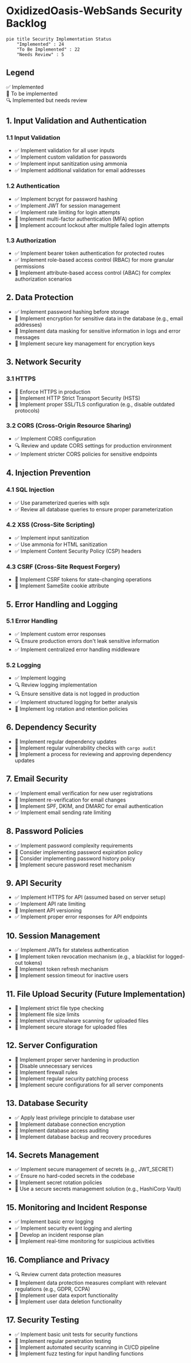 # OxidizedOasis-WebSands Security Backlog

```mermaid
pie title Security Implementation Status
    "Implemented" : 24
    "To Be Implemented" : 22
    "Needs Review" : 5
```

## Legend
✅ Implemented  
🔷 To be implemented  
🔍 Implemented but needs review

## 1. Input Validation and Authentication

### 1.1 Input Validation
- ✅ Implement validation for all user inputs
- ✅ Implement custom validation for passwords
- ✅ Implement input sanitization using ammonia
- ✅ Implement additional validation for email addresses

### 1.2 Authentication
- ✅ Implement bcrypt for password hashing
- ✅ Implement JWT for session management
- ✅ Implement rate limiting for login attempts
- 🔷 Implement multi-factor authentication (MFA) option
- 🔷 Implement account lockout after multiple failed login attempts

### 1.3 Authorization
- ✅ Implement bearer token authentication for protected routes
- ✅ Implement role-based access control (RBAC) for more granular permissions
- 🔷 Implement attribute-based access control (ABAC) for complex authorization scenarios

## 2. Data Protection

- ✅ Implement password hashing before storage
- 🔷 Implement encryption for sensitive data in the database (e.g., email addresses)
- 🔷 Implement data masking for sensitive information in logs and error messages
- 🔷 Implement secure key management for encryption keys

## 3. Network Security

### 3.1 HTTPS
- 🔷 Enforce HTTPS in production
- 🔷 Implement HTTP Strict Transport Security (HSTS)
- 🔷 Implement proper SSL/TLS configuration (e.g., disable outdated protocols)

### 3.2 CORS (Cross-Origin Resource Sharing)
- ✅ Implement CORS configuration
- 🔍 Review and update CORS settings for production environment
- ✅ Implement stricter CORS policies for sensitive endpoints

## 4. Injection Prevention

### 4.1 SQL Injection
- ✅ Use parameterized queries with sqlx
- ✅ Review all database queries to ensure proper parameterization

### 4.2 XSS (Cross-Site Scripting)
- ✅ Implement input sanitization
- ✅ Use ammonia for HTML sanitization
- ✅ Implement Content Security Policy (CSP) headers

### 4.3 CSRF (Cross-Site Request Forgery)
- 🔷 Implement CSRF tokens for state-changing operations
- 🔷 Implement SameSite cookie attribute

## 5. Error Handling and Logging

### 5.1 Error Handling
- ✅ Implement custom error responses
- 🔍 Ensure production errors don't leak sensitive information
- ✅ Implement centralized error handling middleware

### 5.2 Logging
- ✅ Implement logging
- 🔍 Review logging implementation
- 🔍 Ensure sensitive data is not logged in production
- ✅ Implement structured logging for better analysis
- 🔷 Implement log rotation and retention policies

## 6. Dependency Security

- 🔷 Implement regular dependency updates
- 🔷 Implement regular vulnerability checks with `cargo audit`
- 🔷 Implement a process for reviewing and approving dependency updates

## 7. Email Security

- ✅ Implement email verification for new user registrations
- 🔷 Implement re-verification for email changes
- 🔷 Implement SPF, DKIM, and DMARC for email authentication
- ✅ Implement email sending rate limiting

## 8. Password Policies

- ✅ Implement password complexity requirements
- 🔷 Consider implementing password expiration policy
- 🔷 Consider implementing password history policy
- 🔷 Implement secure password reset mechanism

## 9. API Security

- ✅ Implement HTTPS for API (assumed based on server setup)
- ✅ Implement API rate limiting
- 🔷 Implement API versioning
- ✅ Implement proper error responses for API endpoints

## 10. Session Management

- ✅ Implement JWTs for stateless authentication
- 🔷 Implement token revocation mechanism (e.g., a blacklist for logged-out tokens)
- 🔷 Implement token refresh mechanism
- 🔷 Implement session timeout for inactive users

## 11. File Upload Security (Future Implementation)

- 🔷 Implement strict file type checking
- 🔷 Implement file size limits
- 🔷 Implement virus/malware scanning for uploaded files
- 🔷 Implement secure storage for uploaded files

## 12. Server Configuration

- 🔷 Implement proper server hardening in production
- 🔷 Disable unnecessary services
- 🔷 Implement firewall rules
- 🔷 Implement regular security patching process
- 🔷 Implement secure configurations for all server components

## 13. Database Security

- ✅ Apply least privilege principle to database user
- 🔷 Implement database connection encryption
- 🔷 Implement database access auditing
- 🔷 Implement database backup and recovery procedures

## 14. Secrets Management

- ✅ Implement secure management of secrets (e.g., JWT_SECRET)
- ✅ Ensure no hard-coded secrets in the codebase
- 🔷 Implement secret rotation policies
- 🔷 Use a secure secrets management solution (e.g., HashiCorp Vault)

## 15. Monitoring and Incident Response

- ✅ Implement basic error logging
- ✅ Implement security event logging and alerting
- 🔷 Develop an incident response plan
- 🔷 Implement real-time monitoring for suspicious activities

## 16. Compliance and Privacy

- 🔍 Review current data protection measures
- 🔷 Implement data protection measures compliant with relevant regulations (e.g., GDPR, CCPA)
- 🔷 Implement user data export functionality
- 🔷 Implement user data deletion functionality

## 17. Security Testing

- ✅ Implement basic unit tests for security functions
- 🔷 Implement regular penetration testing
- 🔷 Implement automated security scanning in CI/CD pipeline
- 🔷 Implement fuzz testing for input handling functions